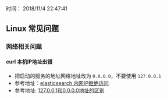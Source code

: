 时间： 2018/11/4 22:47:41   

## Linux 常见问题  

### 网络相关问题 
 
#### curl 本机IP地址出错

* 把启动的服务的地址网络地址改为 `0.0.0.0`，不要使用 `127.0.0.1`
* 参考地址：[elasticsearch 内网IP拒绝访问](http://www.pandan.xyz/2018/04/09/elasticsearch%20%E5%86%85%E7%BD%91IP%E6%8B%92%E7%BB%9D%E8%AE%BF%E9%97%AE/)
* 参考地址: [127.0.0.1和0.0.0.0地址的区别](http://blog.onlycatch.com/post/7e371ca28621)
